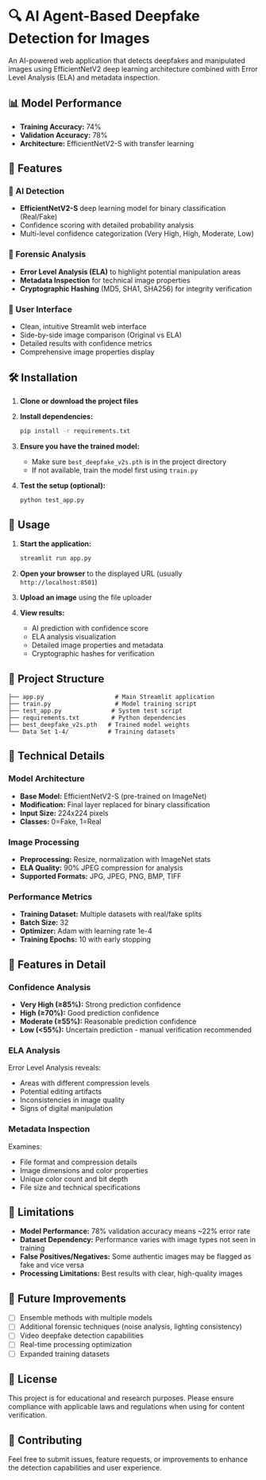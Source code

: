 # 🔍 AI Agent-Based Deepfake Detection for Images

An AI-powered web application that detects deepfakes and manipulated images using EfficientNetV2 deep learning architecture combined with Error Level Analysis (ELA) and metadata inspection.

## 📊 Model Performance
- **Training Accuracy:** 74%
- **Validation Accuracy:** 78%
- **Architecture:** EfficientNetV2-S with transfer learning

## 🚀 Features

### 🤖 AI Detection
- **EfficientNetV2-S** deep learning model for binary classification (Real/Fake)
- Confidence scoring with detailed probability analysis
- Multi-level confidence categorization (Very High, High, Moderate, Low)

### 🔬 Forensic Analysis
- **Error Level Analysis (ELA)** to highlight potential manipulation areas
- **Metadata Inspection** for technical image properties
- **Cryptographic Hashing** (MD5, SHA1, SHA256) for integrity verification

### 📱 User Interface
- Clean, intuitive Streamlit web interface
- Side-by-side image comparison (Original vs ELA)
- Detailed results with confidence metrics
- Comprehensive image properties display

## 🛠️ Installation

1. **Clone or download the project files**

2. **Install dependencies:**
   ```bash
   pip install -r requirements.txt
   ```

3. **Ensure you have the trained model:**
   - Make sure `best_deepfake_v2s.pth` is in the project directory
   - If not available, train the model first using `train.py`

4. **Test the setup (optional):**
   ```bash
   python test_app.py
   ```

## 🎯 Usage

1. **Start the application:**
   ```bash
   streamlit run app.py
   ```

2. **Open your browser** to the displayed URL (usually `http://localhost:8501`)

3. **Upload an image** using the file uploader

4. **View results:**
   - AI prediction with confidence score
   - ELA analysis visualization
   - Detailed image properties and metadata
   - Cryptographic hashes for verification

## 📁 Project Structure

```
├── app.py                    # Main Streamlit application
├── train.py                  # Model training script
├── test_app.py              # System test script
├── requirements.txt         # Python dependencies
├── best_deepfake_v2s.pth   # Trained model weights
└── Data Set 1-4/           # Training datasets
```

## 🔧 Technical Details

### Model Architecture
- **Base Model:** EfficientNetV2-S (pre-trained on ImageNet)
- **Modification:** Final layer replaced for binary classification
- **Input Size:** 224x224 pixels
- **Classes:** 0=Fake, 1=Real

### Image Processing
- **Preprocessing:** Resize, normalization with ImageNet stats
- **ELA Quality:** 90% JPEG compression for analysis
- **Supported Formats:** JPG, JPEG, PNG, BMP, TIFF

### Performance Metrics
- **Training Dataset:** Multiple datasets with real/fake splits
- **Batch Size:** 32
- **Optimizer:** Adam with learning rate 1e-4
- **Training Epochs:** 10 with early stopping

## 🎨 Features in Detail

### Confidence Analysis
- **Very High (≥85%):** Strong prediction confidence
- **High (≥70%):** Good prediction confidence  
- **Moderate (≥55%):** Reasonable prediction confidence
- **Low (<55%):** Uncertain prediction - manual verification recommended

### ELA Analysis
Error Level Analysis reveals:
- Areas with different compression levels
- Potential editing artifacts
- Inconsistencies in image quality
- Signs of digital manipulation

### Metadata Inspection
Examines:
- File format and compression details
- Image dimensions and color properties
- Unique color count and bit depth
- File size and technical specifications

## 🚨 Limitations

- **Model Performance:** 78% validation accuracy means ~22% error rate
- **Dataset Dependency:** Performance varies with image types not seen in training
- **False Positives/Negatives:** Some authentic images may be flagged as fake and vice versa
- **Processing Limitations:** Best results with clear, high-quality images

## 🔄 Future Improvements

- [ ] Ensemble methods with multiple models
- [ ] Additional forensic techniques (noise analysis, lighting consistency)
- [ ] Video deepfake detection capabilities
- [ ] Real-time processing optimization
- [ ] Expanded training datasets

## 📄 License

This project is for educational and research purposes. Please ensure compliance with applicable laws and regulations when using for content verification.

## 🤝 Contributing

Feel free to submit issues, feature requests, or improvements to enhance the detection capabilities and user experience.
